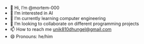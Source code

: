 - 👋 Hi, I’m @mortem-000
- 👀 I’m interested in AI
- 🌱 I’m currently learning computer engineering 
- 💞️ I’m looking to collaborate on different programming projects 
- 📫 How to reach me unik810dhungel@gmail.com
- 😄 Pronouns: he/him
  

<!---
mortem-000/mortem-000 is a ✨ special ✨ repository because its `README.md` (this file) appears on your GitHub profile.
You can click the Preview link to take a look at your changes.
--->
